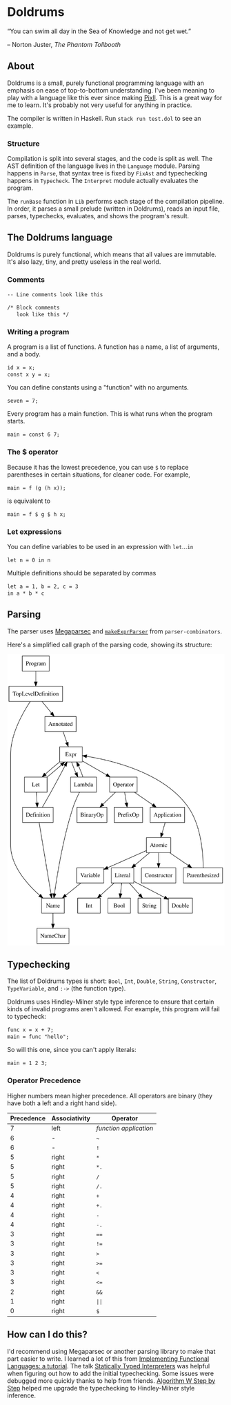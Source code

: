 # Doldrums

&ldquo;You can swim all day in the Sea of Knowledge and not get wet.&rdquo;

&ndash; Norton Juster, _The Phantom Tollbooth_

## About

Doldrums is a small, purely functional programming language with an emphasis on ease of top-to-bottom understanding. I've been meaning to play with a language like this ever since making [Pixll](https://github.com/mitchellvitez/raspi-lights). This is a great way for me to learn. It's probably not very useful for anything in practice.

The compiler is written in Haskell. Run `stack run test.dol` to see an example.

### Structure

Compilation is split into several stages, and the code is split as well. The AST definition of the language lives in the `Language` module. Parsing happens in `Parse`, that syntax tree is fixed by `FixAst` and typechecking happens in `Typecheck`. The `Interpret` module actually evaluates the program. 

The `runBase` function in `Lib` performs each stage of the compilation pipeline. In order, it parses a small prelude (written in Doldrums), reads an input file, parses, typechecks, evaluates, and shows the program's result.

## The Doldrums language

Doldrums is purely functional, which means that all values are immutable. It's also lazy, tiny, and pretty useless in the real world.

### Comments

```
-- Line comments look like this
```

```
/* Block comments
   look like this */
```

### Writing a program

A program is a list of functions. A function has a name, a list of arguments, and a body.

```
id x = x;
const x y = x;
```

You can define constants using a "function" with no arguments.
```
seven = 7;
```

Every program has a main function. This is what runs when the program starts.
```
main = const 6 7;
```

### The $ operator

Because it has the lowest precedence, you can use `$` to replace parentheses in certain situations, for cleaner code. For example, 

```
main = f (g (h x));
```

is equivalent to

```
main = f $ g $ h x;
```

### Let expressions

You can define variables to be used in an expression with `let`...`in`
```
let n = 0 in n
```

Multiple definitions should be separated by commas
```
let a = 1, b = 2, c = 3
in a * b * c
```

## Parsing

The parser uses [Megaparsec](https://hackage.haskell.org/package/megaparsec) and [`makeExprParser`](https://hackage.haskell.org/package/parser-combinators-1.3.0/docs/Control-Monad-Combinators-Expr.html#v:makeExprParser) from `parser-combinators`.

Here's a simplified call graph of the parsing code, showing its structure:

![SVG showing parsing graph](parsegraph.svg)

## Typechecking

The list of Doldrums types is short: `Bool`, `Int`, `Double`, `String`, `Constructor`, `TypeVariable`, and `:->` (the function type).

Doldrums uses Hindley-Milner style type inference to ensure that certain kinds of invalid programs aren't allowed. For example, this program will fail to typecheck:

```
func x = x + 7;
main = func "hello";
```

So will this one, since you can't apply literals:

```
main = 1 2 3;
```

### Operator Precedence

Higher numbers mean higher precedence. All operators are binary (they have both a left and a right hand side).

Precedence | Associativity | Operator
-----------|---------------|---------
7          | left          | _function application_
6          | -             | `~`
6          | -             | `!`
5          | right         | `*`
5          | right         | `*.`
5          | right         | `/`
5          | right         | `/.`
4          | right         | `+`
4          | right         | `+.`
4          | right         | `-`
4          | right         | `-.`
3          | right         | `==`
3          | right         | `!=`
3          | right         | `>`
3          | right         | `>=`
3          | right         | `<`
3          | right         | `<=`
2          | right         | `&&`
1          | right         | `\|\|`
0          | right         | `$`

## How can I do this?

I'd recommend using Megaparsec or another parsing library to make that part easier to write. I learned a lot of this from [Implementing Functional Languages: a tutorial](https://www.microsoft.com/en-us/research/publication/implementing-functional-languages-a-tutorial). The talk [Statically Typed Interpreters](https://www.youtube.com/watch?v=Ci2KF5hVuEs) was helpful when figuring out how to add the initial typechecking. Some issues were debugged more quickly thanks to help from friends. [Algorithm W Step by Step](https://citeseerx.ist.psu.edu/viewdoc/download?doi=10.1.1.65.7733&rep=rep1&type=pdf) helped me upgrade the typechecking to Hindley-Milner style inference.
